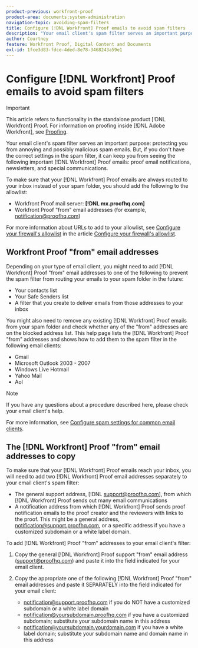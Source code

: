 ```yaml
---
product-previous: workfront-proof
product-area: documents;system-administration
navigation-topic: avoiding-spam-filters
title: Configure [!DNL Workfront] Proof emails to avoid spam filters
description: "Your email client's spam filter serves an important purpose: protecting you from annoying and possibly malicious spam emails. But, if you don't have the correct settings in the spam filter, it can keep you from seeing the following important [!DNL Workfront] Proof emails: proof email notifications, newsletters, and special communications."
author: Courtney
feature: Workfront Proof, Digital Content and Documents
exl-id: 1fce3d83-fdce-4ded-8e78-3468243a59e1
---
```

# Configure [!DNL Workfront] Proof emails to avoid spam filters

>[!IMPORTANT]
>
>This article refers to functionality in the standalone product [!DNL Workfront] Proof. For information on proofing inside [!DNL Adobe Workfront], see [Proofing](../../../review-and-approve-work/proofing/proofing.md).

Your email client's spam filter serves an important purpose: protecting you from annoying and possibly malicious spam emails. But, if you don't have the correct settings in the spam filter, it can keep you from seeing the following important [!DNL Workfront] Proof emails: proof email notifications, newsletters, and special communications.

To make sure that your [!DNL Workfront] Proof emails are always routed to your inbox instead of your spam folder, you should add the following to the allowlist:

* Workfront Proof mail server: **[!DNL mx.proofhq.com]**
* Workfront Proof "from" email addresses (for example, notification@proofhq.com)

For more information about URLs to add to your allowlist, see [Configure your firewall's allowlist](../../../administration-and-setup/get-started-wf-administration/configure-your-firewall.md)&nbsp;in the article [Configure your firewall's allowlist](../../../administration-and-setup/get-started-wf-administration/configure-your-firewall.md).

## Workfront Proof "from" email addresses

Depending on your type of email client, you might need to add [!DNL Workfront] Proof "from" email addresses to one of the following to prevent the spam filter from routing your emails to your spam folder in the future:

* Your contacts list
* Your Safe Senders list
* A filter that you create to deliver emails from those addresses to your inbox

You might also need to remove any existing [!DNL Workfront] Proof emails from your spam folder and check whether any of the "from" addresses are on the blocked address list. This help page lists the [!DNL Workfront] Proof "from" addresses and shows how to add them to the spam filter in the following email clients:

* Gmail
* Microsoft Outlook 2003 - 2007
* Windows Live Hotmail
* Yahoo Mail
* Aol

>[!NOTE]
>
>If you have any questions about a procedure described here, please check your email client's help.

For more information, see [Configure spam settings for common email clients](../../../workfront-proof/wp-emailsntfctns/avoiding-spam-filters/configure-spam-settings-clients.md).

## The [!DNL Workfront] Proof "from" email addresses to copy

To make sure that your [!DNL Workfront] Proof emails reach your inbox, you will need to add two [!DNL Workfront] Proof email addresses separately to your email client's spam filter:

* The general support address, [!DNL support@proofhq.com], from which [!DNL Workfront] Proof sends out many email communications
* A notification address from which [!DNL Workfront] Proof sends proof notification emails to the proof creator and the reviewers with links to the proof. This might be a general address, notification@support.proofhq.com, or a specific address if you have a customized subdomain or a white label domain.

To add [!DNL Workfront] Proof "from" addresses to your email client's filter:

1. Copy the general [!DNL Workfront] Proof support "from" email address (support@proofhq.com) and paste it into the field indicated for your email client.
1. Copy the appropriate one of the following [!DNL Workfront] Proof "from" email addresses and paste it SEPARATELY into the field indicated for your email client:

   * notification@support.proofhq.com if you do NOT have a customized subdomain or a white label domain
   * notification@yoursubdomain.proofhq.com if you have a customized subdomain; substitute your subdomain name in this address
   * notification@yoursubdomain.yourdomain.com if you have a white label domain; substitute your subdomain name and domain name in this address

<!--
<p data-mc-conditions="QuicksilverOrClassic.Draft mode">See the relevant section below for your email client to find out where to paste in these two Workfront Proof "from" addresses.</p>
-->
